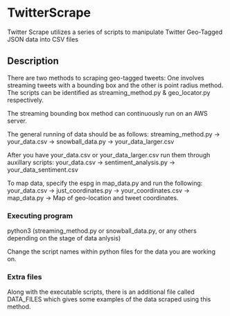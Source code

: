 # TwitterScrape

Twitter Scrape utilizes a series of scripts to manipulate Twitter Geo-Tagged JSON data into CSV files

## Description

There are two methods to scraping geo-tagged tweets: One involves streaming tweets with a bounding box and the other is point radius method. The scripts can be identified as streaming_method.py & geo_locator.py respectively.

The streaming bounding box method can continuously run on an AWS server.

The general running of data should be as follows:
streaming_method.py -> your_data.csv -> snowball_data.py -> your_data_larger.csv

After you have your_data.csv or your_data_larger.csv run them through auxillary scripts:
your_data.csv -> sentiment_analysis.py -> your_data_sentiment.csv

To map data, specify the espg in map_data.py and run the following:
your_data.csv -> just_coordinates.py -> your_coordinates.csv -> map_data.py -> Map of geo-location and tweet coordinates.


### Executing program

python3 (streaming_method.py or snowball_data.py, or any others depending on the stage of data anlysis) 

Change the script names within python files for the data you are working on.

### Extra files

Along with the executable scripts, there is an additional file called DATA_FILES which gives some examples of the data scraped using this method.
